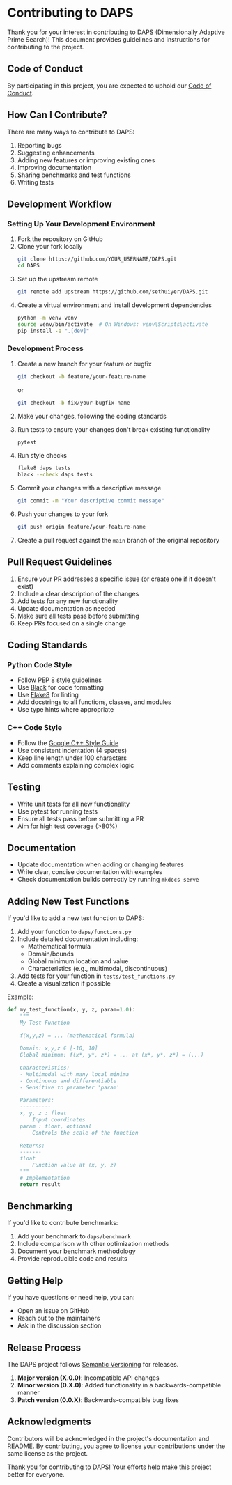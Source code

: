 # Contributing to DAPS

Thank you for your interest in contributing to DAPS (Dimensionally Adaptive Prime Search)! This document provides guidelines and instructions for contributing to the project.

## Code of Conduct

By participating in this project, you are expected to uphold our [Code of Conduct](https://github.com/sethuiyer/DAPS/blob/main/CODE_OF_CONDUCT.md).

## How Can I Contribute?

There are many ways to contribute to DAPS:

1. Reporting bugs
2. Suggesting enhancements
3. Adding new features or improving existing ones
4. Improving documentation
5. Sharing benchmarks and test functions
6. Writing tests

## Development Workflow

### Setting Up Your Development Environment

1. Fork the repository on GitHub
2. Clone your fork locally
   ```bash
   git clone https://github.com/YOUR_USERNAME/DAPS.git
   cd DAPS
   ```
3. Set up the upstream remote
   ```bash
   git remote add upstream https://github.com/sethuiyer/DAPS.git
   ```
4. Create a virtual environment and install development dependencies
   ```bash
   python -m venv venv
   source venv/bin/activate  # On Windows: venv\Scripts\activate
   pip install -e ".[dev]"
   ```

### Development Process

1. Create a new branch for your feature or bugfix
   ```bash
   git checkout -b feature/your-feature-name
   ```
   or
   ```bash
   git checkout -b fix/your-bugfix-name
   ```

2. Make your changes, following the coding standards

3. Run tests to ensure your changes don't break existing functionality
   ```bash
   pytest
   ```

4. Run style checks
   ```bash
   flake8 daps tests
   black --check daps tests
   ```

5. Commit your changes with a descriptive message
   ```bash
   git commit -m "Your descriptive commit message"
   ```

6. Push your changes to your fork
   ```bash
   git push origin feature/your-feature-name
   ```

7. Create a pull request against the `main` branch of the original repository

## Pull Request Guidelines

1. Ensure your PR addresses a specific issue (or create one if it doesn't exist)
2. Include a clear description of the changes
3. Add tests for any new functionality
4. Update documentation as needed
5. Make sure all tests pass before submitting
6. Keep PRs focused on a single change

## Coding Standards

### Python Code Style

- Follow PEP 8 style guidelines
- Use [Black](https://black.readthedocs.io/) for code formatting
- Use [Flake8](https://flake8.pycqa.org/) for linting
- Add docstrings to all functions, classes, and modules
- Use type hints where appropriate

### C++ Code Style

- Follow the [Google C++ Style Guide](https://google.github.io/styleguide/cppguide.html)
- Use consistent indentation (4 spaces)
- Keep line length under 100 characters
- Add comments explaining complex logic

## Testing

- Write unit tests for all new functionality
- Use pytest for running tests
- Ensure all tests pass before submitting a PR
- Aim for high test coverage (>80%)

## Documentation

- Update documentation when adding or changing features
- Write clear, concise documentation with examples
- Check documentation builds correctly by running `mkdocs serve`

## Adding New Test Functions

If you'd like to add a new test function to DAPS:

1. Add your function to `daps/functions.py`
2. Include detailed documentation including:
   - Mathematical formula
   - Domain/bounds
   - Global minimum location and value
   - Characteristics (e.g., multimodal, discontinuous)
3. Add tests for your function in `tests/test_functions.py`
4. Create a visualization if possible

Example:

```python
def my_test_function(x, y, z, param=1.0):
    """
    My Test Function
    
    f(x,y,z) = ... (mathematical formula)
    
    Domain: x,y,z ∈ [-10, 10]
    Global minimum: f(x*, y*, z*) = ... at (x*, y*, z*) = (...)
    
    Characteristics:
    - Multimodal with many local minima
    - Continuous and differentiable
    - Sensitive to parameter 'param'
    
    Parameters:
    ----------
    x, y, z : float
        Input coordinates
    param : float, optional
        Controls the scale of the function
        
    Returns:
    -------
    float
        Function value at (x, y, z)
    """
    # Implementation
    return result
```

## Benchmarking

If you'd like to contribute benchmarks:

1. Add your benchmark to `daps/benchmark`
2. Include comparison with other optimization methods
3. Document your benchmark methodology
4. Provide reproducible code and results

## Getting Help

If you have questions or need help, you can:

- Open an issue on GitHub
- Reach out to the maintainers
- Ask in the discussion section

## Release Process

The DAPS project follows [Semantic Versioning](https://semver.org/) for releases.

1. **Major version (X.0.0)**: Incompatible API changes
2. **Minor version (0.X.0)**: Added functionality in a backwards-compatible manner
3. **Patch version (0.0.X)**: Backwards-compatible bug fixes

## Acknowledgments

Contributors will be acknowledged in the project's documentation and README. By contributing, you agree to license your contributions under the same license as the project.

Thank you for contributing to DAPS! Your efforts help make this project better for everyone. 